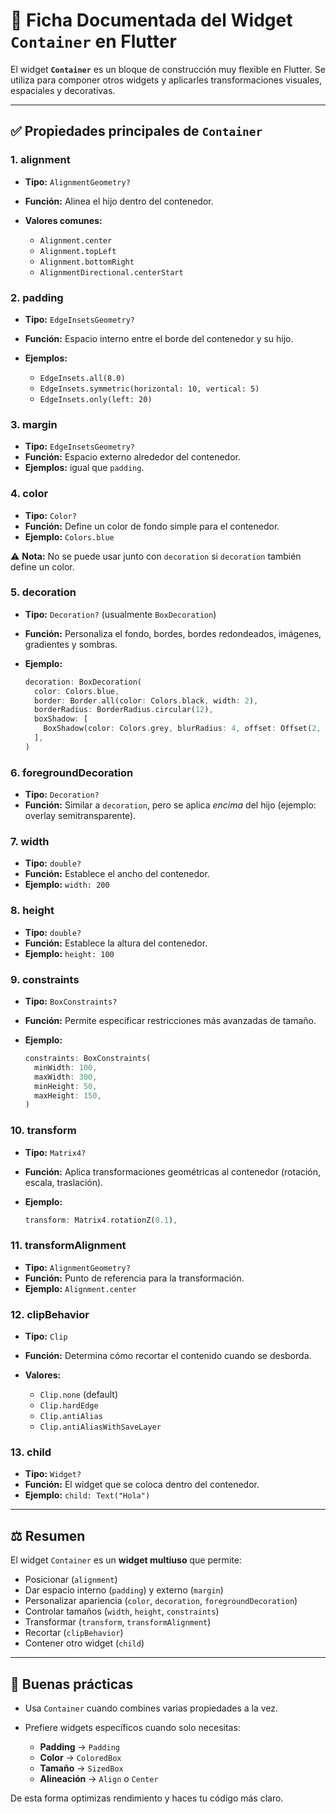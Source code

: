 # 📌 Ficha Documentada del Widget `Container` en Flutter

El widget **`Container`** es un bloque de construcción muy flexible en Flutter. Se utiliza para componer otros widgets y aplicarles transformaciones visuales, espaciales y decorativas.

---

## ✅ Propiedades principales de `Container`

### 1. **alignment**

* **Tipo:** `AlignmentGeometry?`
* **Función:** Alinea el hijo dentro del contenedor.
* **Valores comunes:**

  * `Alignment.center`
  * `Alignment.topLeft`
  * `Alignment.bottomRight`
  * `AlignmentDirectional.centerStart`

### 2. **padding**

* **Tipo:** `EdgeInsetsGeometry?`
* **Función:** Espacio interno entre el borde del contenedor y su hijo.
* **Ejemplos:**

  * `EdgeInsets.all(8.0)`
  * `EdgeInsets.symmetric(horizontal: 10, vertical: 5)`
  * `EdgeInsets.only(left: 20)`

### 3. **margin**

* **Tipo:** `EdgeInsetsGeometry?`
* **Función:** Espacio externo alrededor del contenedor.
* **Ejemplos:** igual que `padding`.

### 4. **color**

* **Tipo:** `Color?`
* **Función:** Define un color de fondo simple para el contenedor.
* **Ejemplo:** `Colors.blue`

⚠️ **Nota:** No se puede usar junto con `decoration` si `decoration` también define un color.

### 5. **decoration**

* **Tipo:** `Decoration?` (usualmente `BoxDecoration`)
* **Función:** Personaliza el fondo, bordes, bordes redondeados, imágenes, gradientes y sombras.
* **Ejemplo:**

  ```dart
  decoration: BoxDecoration(
    color: Colors.blue,
    border: Border.all(color: Colors.black, width: 2),
    borderRadius: BorderRadius.circular(12),
    boxShadow: [
      BoxShadow(color: Colors.grey, blurRadius: 4, offset: Offset(2, 2)),
    ],
  )
  ```

### 6. **foregroundDecoration**

* **Tipo:** `Decoration?`
* **Función:** Similar a `decoration`, pero se aplica *encima* del hijo (ejemplo: overlay semitransparente).

### 7. **width**

* **Tipo:** `double?`
* **Función:** Establece el ancho del contenedor.
* **Ejemplo:** `width: 200`

### 8. **height**

* **Tipo:** `double?`
* **Función:** Establece la altura del contenedor.
* **Ejemplo:** `height: 100`

### 9. **constraints**

* **Tipo:** `BoxConstraints?`
* **Función:** Permite especificar restricciones más avanzadas de tamaño.
* **Ejemplo:**

  ```dart
  constraints: BoxConstraints(
    minWidth: 100,
    maxWidth: 300,
    minHeight: 50,
    maxHeight: 150,
  )
  ```

### 10. **transform**

* **Tipo:** `Matrix4?`
* **Función:** Aplica transformaciones geométricas al contenedor (rotación, escala, traslación).
* **Ejemplo:**

  ```dart
  transform: Matrix4.rotationZ(0.1),
  ```

### 11. **transformAlignment**

* **Tipo:** `AlignmentGeometry?`
* **Función:** Punto de referencia para la transformación.
* **Ejemplo:** `Alignment.center`

### 12. **clipBehavior**

* **Tipo:** `Clip`
* **Función:** Determina cómo recortar el contenido cuando se desborda.
* **Valores:**

  * `Clip.none` (default)
  * `Clip.hardEdge`
  * `Clip.antiAlias`
  * `Clip.antiAliasWithSaveLayer`

### 13. **child**

* **Tipo:** `Widget?`
* **Función:** El widget que se coloca dentro del contenedor.
* **Ejemplo:** `child: Text("Hola")`

---

## ⚖️ Resumen

El widget `Container` es un **widget multiuso** que permite:

* Posicionar (`alignment`)
* Dar espacio interno (`padding`) y externo (`margin`)
* Personalizar apariencia (`color`, `decoration`, `foregroundDecoration`)
* Controlar tamaños (`width`, `height`, `constraints`)
* Transformar (`transform`, `transformAlignment`)
* Recortar (`clipBehavior`)
* Contener otro widget (`child`)

---

## 📌 Buenas prácticas

* Usa `Container` cuando combines varias propiedades a la vez.
* Prefiere widgets específicos cuando solo necesitas:

  * **Padding** → `Padding`
  * **Color** → `ColoredBox`
  * **Tamaño** → `SizedBox`
  * **Alineación** → `Align` o `Center`

De esta forma optimizas rendimiento y haces tu código más claro.